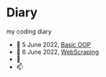 # Diary
my coding diary

- 👋 5 June 2022, [Basic OOP](https://github.com/how2ai4all/Diary/blob/main/BasicOOP.ipynb)
- 👀 6 June 2022, [WebScraping](https://github.com/how2ai4all/Diary/blob/main/BasicOOP.ipynb)
- 💞️ 
- 📫 
